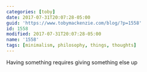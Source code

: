 ```yaml
---
categories: [toby]
date: 2017-07-31T20:07:28-05:00
guid: 'https://www.tobymackenzie.com/blog/?p=1558'
id: 1558
modified: 2017-07-31T20:07:28-05:00
name: '1558'
tags: [minimalism, philosophy, things, thoughts]
---
```


Having something requires giving something else up
